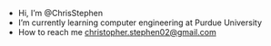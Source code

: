 - Hi, I’m @ChrisStephen
- I’m currently learning computer engineering at Purdue University
- How to reach me christopher.stephen02@gmail.com

<!---
ChrisStephen/ChrisStephen is a ✨ special ✨ repository because its `README.md` (this file) appears on your GitHub profile.
You can click the Preview link to take a look at your changes.
--->
